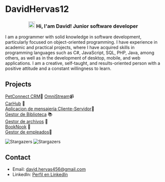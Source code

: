 # DavidHervas12
<h3 align="center"> 
    <img src="https://media.giphy.com/media/hvRJCLFzcasrR4ia7z/giphy.gif" width="21"></a> Hi, I'am David! Junior software developer
</h3> 

I am a programmer with solid knowledge in software development, particularly focused on object-oriented programming. I have experience in academic and practical projects, where I have acquired skills in programming languages such as C#, JavaScript, SQL, PHP, Java, among others, as well as in the development of desktop, mobile, and web applications. I am a creative, self-taught, and results-oriented person with a positive attitude and a constant willingness to learn.


## Projects

[PetConnect CRM](https://github.com/DavidHervas12/PetConnect.git)🐶 
[OmniStream](https://github.com/DavidHervas12/Omnistream)📹  
[CarHub](https://github.com/dreixxx/CarHub.git) 🚗  
[Aplicacion de mensajería Cliente-Servidor](https://github.com/DavidHervas12/Aplicacion_comunicacion_cliente_servidor.git)📧  
[Gestor de Biblioteca](https://github.com/DavidHervas12/Gestor_de_Biblioteca.git) 📚  
[Gestor de archivos](https://github.com/DavidHervas12/Gestor_de_Archivos.git) 📂  
[BookNook](https://github.com/DavidHervas12/BookNook_PHP.git) 📖  
[Gestor de empleados](https://github.com/DavidHervas12/Employee-entry-and-exit-management-application.git)🔧

<img alt="Stargazers" src="http://github-profile-summary-cards.vercel.app/api/cards/profile-details?username=DavidHervas12&theme=github_dark">
<img alt="Stargazers" src="http://github-profile-summary-cards.vercel.app/api/cards/most-commit-language?username=DavidHervas12&theme=github_dark&exclude=Blade">



## Contact

- Email: david.hervas456@gmail.com
- LinkedIn: [Perfil en LinkedIn](https://www.linkedin.com/tuperfil)
